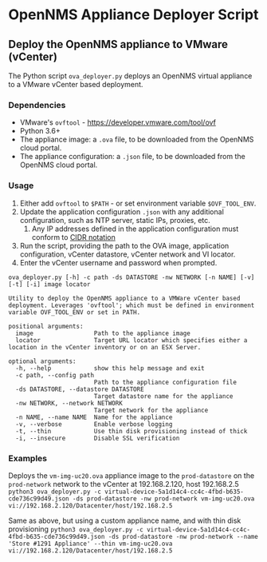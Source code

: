 # OpenNMS Appliance Deployer Script

## Deploy the OpenNMS appliance to VMware (vCenter)
The Python script `ova_deployer.py` deploys an OpenNMS virtual appliance to a VMware vCenter based deployment.

### Dependencies
- VMware's `ovftool` - https://developer.vmware.com/tool/ovf
- Python 3.6+
- The appliance image: a `.ova` file, to be downloaded from the OpenNMS cloud portal.
- The appliance configuration: a `.json` file, to be downloaded from the OpenNMS cloud portal.

### Usage
1. Either add `ovftool` to `$PATH` - or set environment variable `$OVF_TOOL_ENV`.
2. Update the application configuration `.json` with any additional configuration, such as NTP server, static IPs, proxies, etc.
   1. Any IP addresses defined in the application configuration must conform to [CIDR notation](https://en.wikipedia.org/wiki/Classless_Inter-Domain_Routing)
3. Run the script, providing the path to the OVA image, application configuration, vCenter datastore, vCenter network and VI locator.
4. Enter the vCenter username and password when prompted.

```
ova_deployer.py [-h] -c path -ds DATASTORE -nw NETWORK [-n NAME] [-v] [-t] [-i] image locator

Utility to deploy the OpenNMS appliance to a VMWare vCenter based deployment. Leverages 'ovftool'; which must be defined in environment variable OVF_TOOL_ENV or set in PATH.

positional arguments:
  image                 Path to the appliance image
  locator               Target URL locator which specifies either a location in the vCenter inventory or on an ESX Server.

optional arguments:
  -h, --help            show this help message and exit
  -c path, --config path
                        Path to the appliance configuration file
  -ds DATASTORE, --datastore DATASTORE
                        Target datastore name for the appliance
  -nw NETWORK, --network NETWORK
                        Target network for the appliance
  -n NAME, --name NAME  Name for the appliance
  -v, --verbose         Enable verbose logging
  -t, --thin            Use thin disk provisioning instead of thick
  -i, --insecure        Disable SSL verification
```

### Examples
Deploys the `vm-img-uc20.ova` appliance image to the `prod-datastore` on the `prod-network` network to the vCenter at 192.168.2.120, host 192.168.2.5
`python3 ova_deployer.py -c virtual-device-5a1d14c4-cc4c-4fbd-b635-cde736c99d49.json -ds prod-datastore -nw prod-network vm-img-uc20.ova vi://192.168.2.120/Datacenter/host/192.168.2.5`

Same as above, but using a custom appliance name, and with thin disk provisioning
`python3 ova_deployer.py -c virtual-device-5a1d14c4-cc4c-4fbd-b635-cde736c99d49.json -ds prod-datastore -nw prod-network --name 'Store #1291 Appliance' --thin vm-img-uc20.ova vi://192.168.2.120/Datacenter/host/192.168.2.5`
